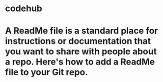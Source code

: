 # codehub

# A ReadMe file is a standard place for instructions or documentation that you want to share with people about a repo. Here's how to add a ReadMe file to your Git repo.
